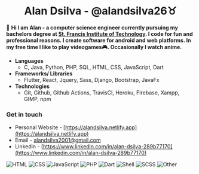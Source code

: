 <h1 align="center">Alan Dsilva - @alandsilva26♉</h1>

<!-- <img src="https://komarev.com/ghpvc/?username=alandsilva26&color=ff69b4" alt="profile views" /> -->

  👋 **Hi I am Alan - a computer science engineer currently pursuing my bachelors degree at [St. Francis Institute of Technology](https://www.sfit.ac.in/). I code for fun and professional reasons. I create software for android and web platforms. In my free time I like to play videogames🎮. Occasionally I watch anime.**
  
* **Languages**
  - C, Java, Python, PHP, SQL, HTML, CSS, JavaScript, Dart
* **Frameworks/ Libraries**
  - Flutter, React, Jquery, Sass, Django, Bootstrap, JavaFx
* **Technologies**
  - Git, Github, Github Actions, TravisCI, Heroku, Firebase, Xampp, GIMP, npm
    
### Get in touch
* Personal Website - [https://alandsilva.netlify.app](https://alandsilva.netlify.app)
* Email - [alandsilva2001@gmail.com](https://mail.google.com/mail/u/0/?view=cm&fs=1&tf=1&to=alandsilva2001@gmail.com)
* Linkedin - [https://www.linkedin.com/in/alan-dsilva-289b77170](https://www.linkedin.com/in/alan-dsilva-289b77170)


![HTML](https://img.shields.io/static/v1?style=flat&label=HTML&labelColor=%23e34c26&message=HTML%EF%B8%B120.7%25)
![CSS](https://img.shields.io/static/v1?style=flat&label=CSS&labelColor=%23563d7c&message=CSS%EF%B8%B119.8%25)
![JavaScript](https://img.shields.io/static/v1?style=flat&label=JavaScript&labelColor=%23f1e05a&message=JavaScript%EF%B8%B117.8%25)
![PHP](https://img.shields.io/static/v1?style=flat&label=PHP&labelColor=%234F5D95&message=PHP%EF%B8%B113.7%25)
![Dart](https://img.shields.io/static/v1?style=flat&label=Dart&labelColor=%2300B4AB&message=Dart%EF%B8%B112.2%25)
![Shell](https://img.shields.io/static/v1?style=flat&label=Shell&labelColor=%2389e051&message=Shell%EF%B8%B13.9%25)
![SCSS](https://img.shields.io/static/v1?style=flat&label=SCSS&labelColor=%23c6538c&message=SCSS%EF%B8%B13.7%25)
![Other](https://img.shields.io/static/v1?style=flat&label=Other&labelColor=%23ededed&message=Other%EF%B8%B17.9%25)
